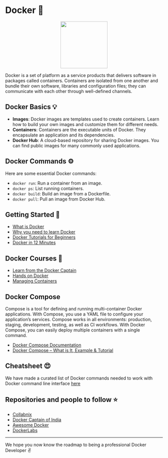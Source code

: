 # Docker :whale:

<p align="center"><img  height="150" src="https://i.ibb.co/rM23xbk/docker.jpg"></p>

Docker is a set of platform as a service products that delivers software in packages called containers. Containers are isolated from one another and bundle their own software, libraries and configuration files; they can communicate with each other through well-defined channels.

## Docker Basics :bulb:

- **Images**: Docker images are templates used to create containers. Learn how to build your own images and customize them for different needs.
- **Containers**: Containers are the executable units of Docker. They encapsulate an application and its dependencies.
- **Docker Hub**: A cloud-based repository for sharing Docker images. You can find public images for many commonly used applications.

## Docker Commands :gear:

Here are some essential Docker commands:
- `docker run`: Run a container from an image.
- `docker ps`: List running containers.
- `docker build`: Build an image from a Dockerfile.
- `docker pull`: Pull an image from Docker Hub.

## Getting Started :book:

- [What is Docker](https://www.youtube.com/watch?v=lcQfQRDAMpQ)
- [Why you need to learn Docker](https://www.youtube.com/watch?v=eGz9DS-aIeY&t=796s)
- [Docker Tutorials for Beginners](https://www.youtube.com/watch?v=fqMOX6JJhGo)
- [Docker in 12 Minutes](https://www.youtube.com/watch?v=YFl2mCHdv24)

## Docker Courses :blue_book:

- [Learn from the Docker Captain](https://www.udemy.com/course/docker-mastery/)
- [Hands on Docker](https://www.udemy.com/course/hands-on-with-docker-and-docker-compose/)
- [Managing Containers](https://www.pluralsight.com/paths/managing-containers-with-docker)

## Docker Compose
Compose is a tool for defining and running multi-container Docker applications. With Compose, you use a YAML file to configure your application’s services. Compose works in all environments: production, staging, development, testing, as well as CI workflows. With Docker Compose, you can easily deploy multiple containers with a single command.

- [Docker Compose Documentation](https://docs.docker.com/compose/)
- [Docker Compose – What is It, Example & Tutorial](https://spacelift.io/blog/docker-compose)

## Cheatsheet :heart_eyes:

We have made a curated list of Docker commands needed to work with Docker command line interface [here](https://github.com/codechefvit/docker-cheatsheet)

## Repositories and people to follow :star:

- [Collabnix](https://github.com/ajeetraina/collabnix)
- [Docker Captain of India](https://github.com/ajeetraina)
- [Awesome Docker](https://github.com/veggiemonk/awesome-docker)
- [DockerLabs](https://github.com/DiptoChakrabarty/dockerlabs)

<hr>

We hope you now know the roadmap to being a professional Docker Developer :v:
